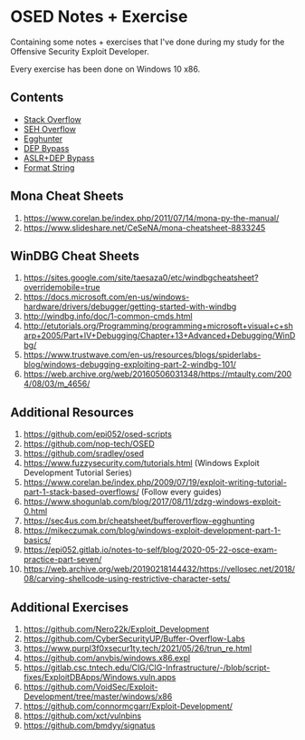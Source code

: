 # OSED Notes + Exercise

Containing some notes + exercises that I've done during my study for the Offensive Security Exploit Developer. 

Every exercise has been done on Windows 10 x86.

## Contents
- [Stack Overflow](https://github.com/mrtouch93/OSED-Notes/tree/main/1.stack_overflow)
- [SEH Overflow](https://github.com/mrtouch93/OSED-Notes/tree/main/2.seh-overflow)
- [Egghunter](https://github.com/mrtouch93/OSED-Notes/tree/main/3.egghunter)
- [DEP Bypass](https://github.com/mrtouch93/OSED-Notes/tree/main/5.dep_bypass)
- [ASLR+DEP Bypass](https://github.com/mrtouch93/OSED-Notes/tree/main/6.asrl_enabled)
- [Format String](https://github.com/mrtouch93/OSED-Notes/tree/main/7.format_strings)

## Mona Cheat Sheets
1. https://www.corelan.be/index.php/2011/07/14/mona-py-the-manual/
2. https://www.slideshare.net/CeSeNA/mona-cheatsheet-8833245

## WinDBG Cheat Sheets
1. https://sites.google.com/site/taesaza0/etc/windbgcheatsheet?overridemobile=true
2. https://docs.microsoft.com/en-us/windows-hardware/drivers/debugger/getting-started-with-windbg
3. http://windbg.info/doc/1-common-cmds.html
4. http://etutorials.org/Programming/programming+microsoft+visual+c+sharp+2005/Part+IV+Debugging/Chapter+13+Advanced+Debugging/WinDbg/
5. https://www.trustwave.com/en-us/resources/blogs/spiderlabs-blog/windows-debugging-exploiting-part-2-windbg-101/
6. https://web.archive.org/web/20160506031348/https://mtaulty.com/2004/08/03/m_4656/


## Additional Resources
1. https://github.com/epi052/osed-scripts
2. https://github.com/nop-tech/OSED
3. https://github.com/sradley/osed
4. https://www.fuzzysecurity.com/tutorials.html (Windows Exploit Development Tutorial Series)
5. https://www.corelan.be/index.php/2009/07/19/exploit-writing-tutorial-part-1-stack-based-overflows/ (Follow every guides)
6. https://www.shogunlab.com/blog/2017/08/11/zdzg-windows-exploit-0.html
7. https://sec4us.com.br/cheatsheet/bufferoverflow-egghunting
8. https://mikeczumak.com/blog/windows-exploit-development-part-1-basics/
9. https://epi052.gitlab.io/notes-to-self/blog/2020-05-22-osce-exam-practice-part-seven/
10. https://web.archive.org/web/20190218144432/https://vellosec.net/2018/08/carving-shellcode-using-restrictive-character-sets/

## Additional Exercises
1. https://github.com/Nero22k/Exploit_Development
2. https://github.com/CyberSecurityUP/Buffer-Overflow-Labs
3. https://www.purpl3f0xsecur1ty.tech/2021/05/26/trun_re.html
4. https://github.com/anvbis/windows.x86.expl
5. https://gitlab.csc.tntech.edu/CIG/CIG-Infrastructure/-/blob/script-fixes/ExploitDBApps/Windows.vuln.apps
6. https://github.com/VoidSec/Exploit-Development/tree/master/windows/x86
7. https://github.com/connormcgarr/Exploit-Development/
8. https://github.com/xct/vulnbins
9. https://github.com/bmdyy/signatus
